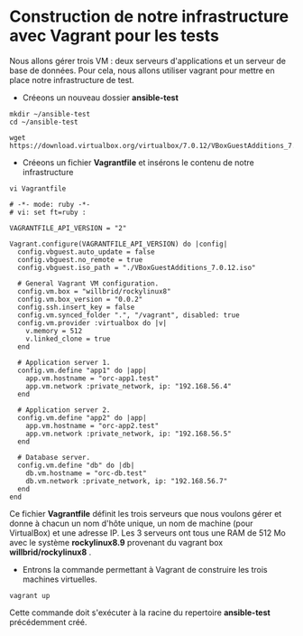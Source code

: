 # Construction de notre infrastructure avec Vagrant pour les tests

Nous allons gérer trois VM : deux serveurs d'applications et un serveur de base de données. Pour cela, nous allons utiliser vagrant pour mettre en place notre infrastructure de test.

- Créeons un nouveau dossier **ansible-test**
```
mkdir ~/ansible-test
cd ~/ansible-test
```

```
wget https://download.virtualbox.org/virtualbox/7.0.12/VBoxGuestAdditions_7.0.12.iso
```

- Créeons un fichier **Vagrantfile** et insérons le contenu de notre infrastructure

```
vi Vagrantfile
```

```
# -*- mode: ruby -*-
# vi: set ft=ruby :

VAGRANTFILE_API_VERSION = "2"

Vagrant.configure(VAGRANTFILE_API_VERSION) do |config|
  config.vbguest.auto_update = false
  config.vbguest.no_remote = true
  config.vbguest.iso_path = "./VBoxGuestAdditions_7.0.12.iso"
  
  # General Vagrant VM configuration.
  config.vm.box = "willbrid/rockylinux8"
  config.vm.box_version = "0.0.2"
  config.ssh.insert_key = false
  config.vm.synced_folder ".", "/vagrant", disabled: true
  config.vm.provider :virtualbox do |v|
    v.memory = 512
    v.linked_clone = true
  end

  # Application server 1.
  config.vm.define "app1" do |app|
    app.vm.hostname = "orc-app1.test"
    app.vm.network :private_network, ip: "192.168.56.4"
  end

  # Application server 2. 
  config.vm.define "app2" do |app|
    app.vm.hostname = "orc-app2.test"
    app.vm.network :private_network, ip: "192.168.56.5"
  end

  # Database server.
  config.vm.define "db" do |db|
    db.vm.hostname = "orc-db.test"
    db.vm.network :private_network, ip: "192.168.56.7"
  end
end
```

Ce fichier **Vagrantfile** définit les trois serveurs que nous voulons gérer et donne à chacun un nom d'hôte unique, un nom de machine (pour VirtualBox) et une adresse IP. Les 3 serveurs ont tous une RAM de 512 Mo avec le système **rockylinux8.9** provenant du vagrant box **willbrid/rockylinux8** .

- Entrons la commande permettant à Vagrant de construire les trois machines virtuelles.

```
vagrant up
```

Cette commande doit s'exécuter à la racine du repertoire **ansible-test** précédemment créé.